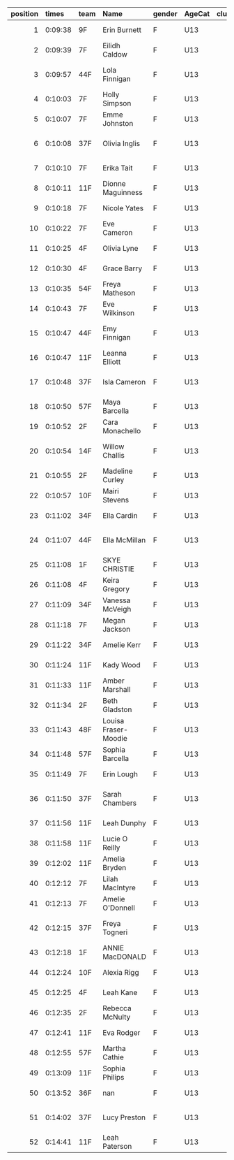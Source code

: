 |   position | times   | team   | Name                 | gender   | AgeCat   |   clubnumber | Club name            | Website                                    |
|-----------:|:--------|:-------|:---------------------|:---------|:---------|-------------:|:---------------------|:-------------------------------------------|
|          1 | 0:09:38 | 9F     | Erin Burnett         | F        | U13      |            9 | Garscube Harriers    | https://www.garscubeharriers.org.uk/       |
|          2 | 0:09:39 | 7F     | Eilidh Caldow        | F        | U13      |            7 | Giffnock North AC    | https://www.giffnocknorth.co.uk/           |
|          3 | 0:09:57 | 44F    | Lola Finnigan        | F        | U13      |           44 | North Ayrshire AAC   | https://naathletics.co.uk/                 |
|          4 | 0:10:03 | 7F     | Holly Simpson        | F        | U13      |            7 | Giffnock North AC    | https://www.giffnocknorth.co.uk/           |
|          5 | 0:10:07 | 7F     | Emme Johnston        | F        | U13      |            7 | Giffnock North AC    | https://www.giffnocknorth.co.uk/           |
|          6 | 0:10:08 | 37F    | Olivia Inglis        | F        | U13      |           37 | Law & District AAC   | http://www.lawaac.co.uk/                   |
|          7 | 0:10:10 | 7F     | Erika Tait           | F        | U13      |            7 | Giffnock North AC    | https://www.giffnocknorth.co.uk/           |
|          8 | 0:10:11 | 11F    | Dionne Maguinness    | F        | U13      |           11 | Airdrie Harriers     | http://airdrieharriers.org/                |
|          9 | 0:10:18 | 7F     | Nicole Yates         | F        | U13      |            7 | Giffnock North AC    | https://www.giffnocknorth.co.uk/           |
|         10 | 0:10:22 | 7F     | Eve Cameron          | F        | U13      |            7 | Giffnock North AC    | https://www.giffnocknorth.co.uk/           |
|         11 | 0:10:25 | 4F     | Olivia Lyne          | F        | U13      |            4 | Inverclyde AC        | https://www.inverclydeac.org/              |
|         12 | 0:10:30 | 4F     | Grace Barry          | F        | U13      |            4 | Inverclyde AC        | https://www.inverclydeac.org/              |
|         13 | 0:10:35 | 54F    | Freya Matheson       | F        | U13      |           54 | VP-Glasgow           | nan                                        |
|         14 | 0:10:43 | 7F     | Eve Wilkinson        | F        | U13      |            7 | Giffnock North AC    | https://www.giffnocknorth.co.uk/           |
|         15 | 0:10:47 | 44F    | Emy Finnigan         | F        | U13      |           44 | North Ayrshire AAC   | https://naathletics.co.uk/                 |
|         16 | 0:10:47 | 11F    | Leanna Elliott       | F        | U13      |           11 | Airdrie Harriers     | http://airdrieharriers.org/                |
|         17 | 0:10:48 | 37F    | Isla Cameron         | F        | U13      |           37 | Law & District AAC   | http://www.lawaac.co.uk/                   |
|         18 | 0:10:50 | 57F    | Maya Barcella        | F        | U13      |           57 | Whitemoss AAC        | https://whitemossaac.co.uk/                |
|         19 | 0:10:52 | 2F     | Cara Monachello      | F        | U13      |            2 | Kilmarnock H&AC      | http://www.kilmarnockharriers.com/         |
|         20 | 0:10:54 | 14F    | Willow Challis       | F        | U13      |           14 | Ayr Seaforth AC      | https://www.ayrseaforth.co.uk/             |
|         21 | 0:10:55 | 2F     | Madeline Curley      | F        | U13      |            2 | Kilmarnock H&AC      | http://www.kilmarnockharriers.com/         |
|         22 | 0:10:57 | 10F    | Mairi Stevens        | F        | U13      |           10 | Shettleston Harriers | http://shettlestonharriers.org.uk/         |
|         23 | 0:11:02 | 34F    | Ella Cardin          | F        | U13      |           34 | Kilbarchan AAC       | https://kilbarchanaac.org.uk/              |
|         24 | 0:11:07 | 44F    | Ella McMillan        | F        | U13      |           44 | North Ayrshire AAC   | https://naathletics.co.uk/                 |
|         25 | 0:11:08 | 1F     | SKYE CHRISTIE        | F        | U13      |            1 | East Kilbride AC     | http://www.ekac.org.uk/                    |
|         26 | 0:11:08 | 4F     | Keira Gregory        | F        | U13      |            4 | Inverclyde AC        | https://www.inverclydeac.org/              |
|         27 | 0:11:09 | 34F    | Vanessa McVeigh      | F        | U13      |           34 | Kilbarchan AAC       | https://kilbarchanaac.org.uk/              |
|         28 | 0:11:18 | 7F     | Megan Jackson        | F        | U13      |            7 | Giffnock North AC    | https://www.giffnocknorth.co.uk/           |
|         29 | 0:11:22 | 34F    | Amelie Kerr          | F        | U13      |           34 | Kilbarchan AAC       | https://kilbarchanaac.org.uk/              |
|         30 | 0:11:24 | 11F    | Kady Wood            | F        | U13      |           11 | Airdrie Harriers     | http://airdrieharriers.org/                |
|         31 | 0:11:33 | 11F    | Amber Marshall       | F        | U13      |           11 | Airdrie Harriers     | http://airdrieharriers.org/                |
|         32 | 0:11:34 | 2F     | Beth Gladston        | F        | U13      |            2 | Kilmarnock H&AC      | http://www.kilmarnockharriers.com/         |
|         33 | 0:11:43 | 48F    | Louisa Fraser-Moodie | F        | U13      |           48 | Springburn Harriers  | https://www.springburnharriers.co.uk/      |
|         34 | 0:11:48 | 57F    | Sophia Barcella      | F        | U13      |           57 | Whitemoss AAC        | https://whitemossaac.co.uk/                |
|         35 | 0:11:49 | 7F     | Erin Lough           | F        | U13      |            7 | Giffnock North AC    | https://www.giffnocknorth.co.uk/           |
|         36 | 0:11:50 | 37F    | Sarah Chambers       | F        | U13      |           37 | Law & District AAC   | http://www.lawaac.co.uk/                   |
|         37 | 0:11:56 | 11F    | Leah Dunphy          | F        | U13      |           11 | Airdrie Harriers     | http://airdrieharriers.org/                |
|         38 | 0:11:58 | 11F    | Lucie O Reilly       | F        | U13      |           11 | Airdrie Harriers     | http://airdrieharriers.org/                |
|         39 | 0:12:02 | 11F    | Amelia Bryden        | F        | U13      |           11 | Airdrie Harriers     | http://airdrieharriers.org/                |
|         40 | 0:12:12 | 7F     | Lilah MacIntyre      | F        | U13      |            7 | Giffnock North AC    | https://www.giffnocknorth.co.uk/           |
|         41 | 0:12:13 | 7F     | Amelie O'Donnell     | F        | U13      |            7 | Giffnock North AC    | https://www.giffnocknorth.co.uk/           |
|         42 | 0:12:15 | 37F    | Freya Togneri        | F        | U13      |           37 | Law & District AAC   | http://www.lawaac.co.uk/                   |
|         43 | 0:12:18 | 1F     | ANNIE MacDONALD      | F        | U13      |            1 | East Kilbride AC     | http://www.ekac.org.uk/                    |
|         44 | 0:12:24 | 10F    | Alexia Rigg          | F        | U13      |           10 | Shettleston Harriers | http://shettlestonharriers.org.uk/         |
|         45 | 0:12:25 | 4F     | Leah Kane            | F        | U13      |            4 | Inverclyde AC        | https://www.inverclydeac.org/              |
|         46 | 0:12:35 | 2F     | Rebecca McNulty      | F        | U13      |            2 | Kilmarnock H&AC      | http://www.kilmarnockharriers.com/         |
|         47 | 0:12:41 | 11F    | Eva Rodger           | F        | U13      |           11 | Airdrie Harriers     | http://airdrieharriers.org/                |
|         48 | 0:12:55 | 57F    | Martha Cathie        | F        | U13      |           57 | Whitemoss AAC        | https://whitemossaac.co.uk/                |
|         49 | 0:13:09 | 11F    | Sophia Philips       | F        | U13      |           11 | Airdrie Harriers     | http://airdrieharriers.org/                |
|         50 | 0:13:52 | 36F    | nan                  | F        | U13      |           36 | Larkhall YMCA        | https://www.facebook.com/larkhallharriers/ |
|         51 | 0:14:02 | 37F    | Lucy Preston         | F        | U13      |           37 | Law & District AAC   | http://www.lawaac.co.uk/                   |
|         52 | 0:14:41 | 11F    | Leah Paterson        | F        | U13      |           11 | Airdrie Harriers     | http://airdrieharriers.org/                |